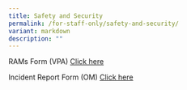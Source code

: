 ```yaml
---
title: Safety and Security
permalink: /for-staff-only/safety-and-security/
variant: markdown
description: ""
---
```

RAMs Form (VPA) [Click here]()<br>

Incident Report Form (OM) [Click here]()<br>
